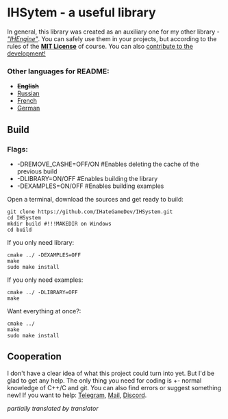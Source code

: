 # IHSytem - a useful library
In general, this library was created as an auxiliary one for my other library -
[*"IHEngine"*](https://github.com/IHateGameDev/IHEngine). You can safely use them in your projects, but according to the rules of the [**MIT License**](../License) of course.
You can also [contribute to the development!](#cooperation)
### Other languages ​​for README:
- ~~**English**~~
- [Russian](docs/RMRussian.md)
- [French](docs/RMFranch.md)
- [German](docs/RMGerman.md)

## Build
### Flags:
- -DREMOVE_CASHE=OFF/ON #Enables deleting the cache of the previous build
- -DLIBRARY=ON/OFF #Enables building the library
- -DEXAMPLES=ON/OFF #Enables building examples

Open a terminal, download the sources and get ready to build:
```
git clone https://github.com/IHateGameDev/IHSystem.git
cd IHSystem
mkdir build #!!!MAKEDIR on Windows
cd build
```

If you only need library:
```
cmake ../ -DEXAMPLES=OFF
make
sudo make install
```

If you only need examples:
```
cmake ../ -DLIBRARY=OFF
make
```

Want everything at once?:
```
cmake ../
make
sudo make install
```

## Cooperation
<a name="cooperation"></a>
I don't have a clear idea of what this project could turn into yet.
But I'd be glad to get any help. The only thing you need for coding is +- normal knowledge of C++/C and git.
You can also find errors or suggest something new!
If you want to help: [Telegram](https://t.me/IHateGameDev/), [Mail](https://izaachategamedev@gmail.com), [Discord](https://discordapp.com/users/1258273988908552293/).

*partially translated by translator*
